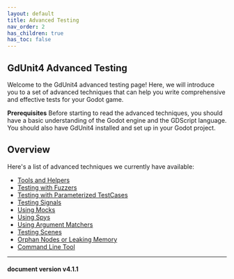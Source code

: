 ```yaml
---
layout: default
title: Advanced Testing
nav_order: 2
has_children: true
has_toc: false
---
```



## GdUnit4 Advanced Testing

Welcome to the GdUnit4 advanced testing page! Here, we will introduce you to a set of advanced techniques that can help you write comprehensive and effective tests for your Godot game.

**Prerequisites**
Before starting to read the advanced techniques, you should have a basic understanding of the Godot engine and the GDScript language. You should also have GdUnit4 installed and set up in your Godot project.

## Overview

Here's a list of advanced techniques we currently have available:<br>

* [Tools and Helpers](/gdUnit4/advanced_testing/tools/#tools-and-helpers)<br>
* [Testing with Fuzzers](/gdUnit4/advanced_testing/fuzzing/#testing-with-fuzzers)<br>
* [Testing with Parameterized TestCases](/gdUnit4/advanced_testing/paramerized_tests/#testing-with-parameterized-testcases)<br>
* [Testing Signals](/gdUnit4/advanced_testing/signals/#signal-monitor)<br>
* [Using Mocks](/gdUnit4/advanced_testing/mock/#mocking--mocks)<br>
* [Using Spys](/gdUnit4/advanced_testing/spy/#spy)<br>
* [Using Argument Matchers](/gdUnit4/advanced_testing/argument_matchers/#argument-matchers)<br>
* [Testing Scenes](/gdUnit4/advanced_testing/sceneRunner/#scene-runner)<br>
* [Orphan Nodes or Leaking Memory](/gdUnit4/advanced_testing/orphan/#orphan-nodes-or-leaking-memory)<br>
* [Command Line Tool](/gdUnit4/advanced_testing/cmd/#command-line-tool)<br>

---
<h4> document version v4.1.1 </h4>
